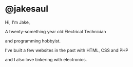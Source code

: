 <h1> @jakesaul </h1>
<p">Hi, I'm Jake,</p>
<p>A twenty-something year old Electrical Technician</p>
<p>and programming hobbyist.</p>
<p>I've built a few websites in the past with HTML, CSS and PHP</p>
<p>and I also love tinkering with electronics.</p>

<!---
jakesaul/jakesaul is a ✨ special ✨ repository because its `README.md` (this file) appears on your GitHub profile.
You can click the Preview link to take a look at your changes.
--->

